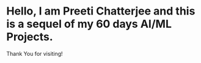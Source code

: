 # Hello, I am Preeti Chatterjee and this is a sequel of my 60 days AI/ML Projects.

Thank You for visiting!
